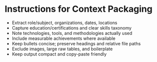 # Instructions for Context Packaging

- Extract role/subject, organizations, dates, locations
- Capture education/certifications and clear skills taxonomy
- Note technologies, tools, and methodologies actually used
- Include measurable achievements where available
- Keep bullets concise; preserve headings and relative file paths
- Exclude images, large raw tables, and boilerplate
- Keep output compact and copy-paste friendly
